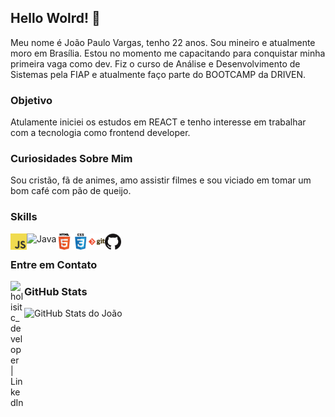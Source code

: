 ## Hello Wolrd! 👋

Meu nome é João Paulo Vargas, tenho 22 anos. Sou mineiro e atualmente moro em Brasília. 
Estou no momento me capacitando para conquistar minha primeira vaga como dev. Fiz o curso de Análise e Desenvolvimento de Sistemas pela FIAP e atualmente faço parte do BOOTCAMP da DRIVEN. 

### Objetivo 

Atulamente iniciei os estudos em REACT e tenho interesse em trabalhar com a tecnologia como frontend developer.

### Curiosidades Sobre Mim

Sou cristão, fã de animes, amo assistir filmes e sou viciado em tomar um bom café com pão de queijo.

### Skills

<img align="left" alt="JavaScript" width="26px" src="https://raw.githubusercontent.com/github/explore/80688e429a7d4ef2fca1e82350fe8e3517d3494d/topics/javascript/javascript.png" />
<img align="left" alt="Java" src="https://img.shields.io/badge/Java-ED8B00?style=for-the-badge&logo=java&logoColor=white" />
<img align="left" alt="HTML5" width="26px" src="https://raw.githubusercontent.com/github/explore/80688e429a7d4ef2fca1e82350fe8e3517d3494d/topics/html/html.png" />
<img align="left" alt="CSS3" width="26px" src="https://raw.githubusercontent.com/github/explore/80688e429a7d4ef2fca1e82350fe8e3517d3494d/topics/css/css.png" />
<img align="left" alt="Git" width="26px" src="https://raw.githubusercontent.com/github/explore/80688e429a7d4ef2fca1e82350fe8e3517d3494d/topics/git/git.png" />
<img align="left" alt="GitHub" width="26px" src="https://raw.githubusercontent.com/github/explore/78df643247d429f6cc873026c0622819ad797942/topics/github/github.png" /> <br/>

### Entre em Contato 

<a href= "https://www.linkedin.com/in/jo%C3%A3o-paulo-vargas-694068191"><img align="left" alt="holisitc_developer | LinkedIn" width="22px" src="https://cdn.jsdelivr.net/npm/simple-icons@v3/icons/linkedin.svg" /> </a>

### GitHub Stats

<img align="left" alt="GitHub Stats do João" src="https://github-readme-stats.vercel.app/api?username=arsentieva&show_icons=true&hide_border=true" />

<!--
**JpVargas0907/JpVargas0907** is a ✨ _special_ ✨ repository because its `README.md` (this file) appears on your GitHub profile.

Here are some ideas to get you started:

- 🔭 I’m currently working on ...
- 🌱 I’m currently learning ...
- 👯 I’m looking to collaborate on ...
- 🤔 I’m looking for help with ...
- 💬 Ask me about ...
- 📫 How to reach me: ...
- 😄 Pronouns: ...
- ⚡ Fun fact: ...
-->

